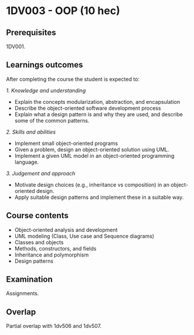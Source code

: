 # 1DV003 - OOP (10 hec)

## Prerequisites

1DV001.

## Learnings outcomes

After completing the course the student is expected to:

*1. Knowledge and understanding*

- Explain the concepts modularization, abstraction, and encapsulation
- Describe the object-­oriented software development process
- Explain what a design pattern is and why they are used, and describe some of the common patterns.

*2.	Skills and abilities*

- Implement small object-oriented programs
- Given a problem, design an object-oriented solution using UML.
- Implement a given UML model in an object-oriented programming language.

*3.	Judgement and approach*

- Motivate design choices (e.g., inheritance vs composition) in an object-oriented design.
- Apply suitable design patterns and implement these in a suitable way.

## Course contents

- Object-oriented analysis and development
- UML modeling (Class, Use case and Sequence diagrams)
- Classes and objects
- Methods, constructors, and fields
- Inheritance and polymorphism
- Design patterns

## Examination

Assignments.

## Overlap

Partial overlap with 1dv506 and 1dv507.